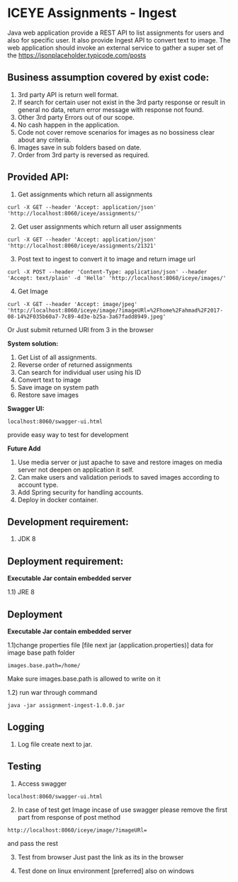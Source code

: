 # ICEYE Assignments - Ingest
Java web application provide a REST API to list assignments for users and also for specific user.
It also provide Ingest API to convert text to image. 
The web application should invoke an external service to gather a super set of the
https://jsonplaceholder.typicode.com/posts


## Business assumption covered by exist code:

1) 3rd party API is return well format.
2) If search for certain user not exist in the 3rd party response or result in general no data, return error message with response not found.
3) Other 3rd party Errors out of our scope.
4) No cash happen in the application.
5) Code not cover remove scenarios for images as no bossiness clear about any criteria.
6) Images save in sub folders based on date.
7) Order from 3rd party is reversed as required.

## Provided API:

1) Get assignments which return all assignments
```
curl -X GET --header 'Accept: application/json' 'http://localhost:8060/iceye/assignments/'
```
2) Get user assignments which return all user assignments
```
curl -X GET --header 'Accept: application/json' 'http://localhost:8060/iceye/assignments/21321'
```
3) Post text to ingest to convert it to image and return image url
```
curl -X POST --header 'Content-Type: application/json' --header 'Accept: text/plain' -d 'Hello' 'http://localhost:8060/iceye/images/'
```
4) Get Image
```
curl -X GET --header 'Accept: image/jpeg' 'http://localhost:8060/iceye/image/?imageURl=%2Fhome%2Fahmad%2F2017-08-14%2F035b60a7-7c89-4d3e-b25a-3a67fadd8949.jpeg'
```
Or Just submit returned URl from 3 in the browser

**System solution:**

1) Get List of all assignments.
2) Reverse order of returned assignments
3) Can search for individual user using his ID
4) Convert text to image
5) Save image on system path
6) Restore save images

**Swagger UI:**
```
localhost:8060/swagger-ui.html
```
provide easy way to test for development


**Future Add**

1) Use media server or just apache to save and restore images on media server not deepen on application it self.
2) Can make users and validation periods to saved images according to account type.
3) Add Spring security for handling accounts.
4) Deploy in docker container.

## Development requirement:

1) JDK 8

## Deployment requirement:

**Executable Jar contain embedded server**

1.1) JRE 8

## Deployment

**Executable Jar contain embedded server**

1.1)change properties file [file next jar (application.properties)] data for image base path folder
```
images.base.path=/home/
```
Make sure images.base.path is allowed to write on it

1.2) run war through command

```java -jar assignment-ingest-1.0.0.jar```

## Logging

1) Log file create next to jar.


## Testing

1) Access swagger 
```
localhost:8060/swagger-ui.html
```

2) In case of test get Image incase of use swagger please remove the first part from response of post method
```
http://localhost:8060/iceye/image/?imageURl=
```
and pass the rest

3) Test from browser Just past the link as its in the browser

4) Test done on linux environment [preferred] also on windows

